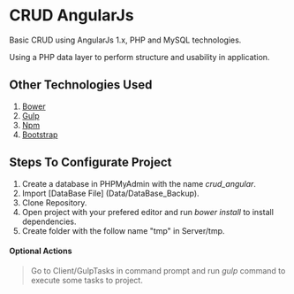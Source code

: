 # CRUD AngularJs
Basic CRUD using AngularJs 1.x, PHP and MySQL technologies.

Using a PHP data layer to perform structure and usability in application.

## Other Technologies Used
1. [Bower](https://bower.io/)
2. [Gulp](http://gulpjs.com/)
3. [Npm](https://www.npmjs.com/)
4. [Bootstrap](http://getbootstrap.com/)

## Steps To Configurate Project
1. Create a database in PHPMyAdmin with the name *crud_angular*.
2. Import [DataBase File] (Data/DataBase_Backup).
3. Clone Repository.
4. Open project with your prefered editor and run *bower install* to install dependencies.
5. Create folder with the follow name "tmp" in Server/tmp.
    
#### Optional Actions
> Go to Client/GulpTasks in command prompt and run *gulp* command to execute some tasks to project.